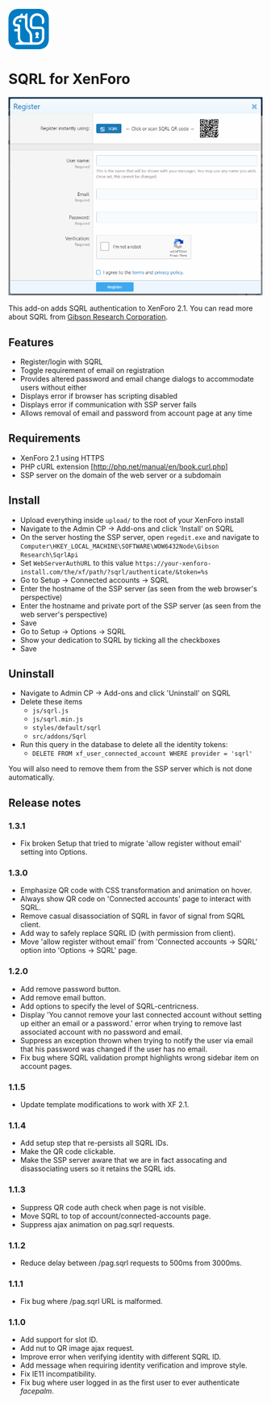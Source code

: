 ![SQRL logo](src/addons/Sqrl/icon.png)

# SQRL for XenForo

![SQRL screenshot](docs/register-screenshot.png)

This add-on adds SQRL authentication to XenForo 2.1. You can read more about SQRL from [Gibson Research Corporation](https://www.grc.com/sqrl/sqrl.htm).

## Features

- Register/login with SQRL
- Toggle requirement of email on registration
- Provides altered password and email change dialogs to accommodate users without either
- Displays error if browser has scripting disabled
- Displays error if communication with SSP server fails
- Allows removal of email and password from account page at any time

## Requirements

- XenForo 2.1 using HTTPS
- PHP cURL extension [http://php.net/manual/en/book.curl.php]
- SSP server on the domain of the web server or a subdomain

## Install

- Upload everything inside `upload/` to the root of your XenForo install
- Navigate to the Admin CP -> Add-ons and click 'Install' on SQRL
- On the server hosting the SSP server, open `regedit.exe` and navigate to `Computer\HKEY_LOCAL_MACHINE\SOFTWARE\WOW6432Node\Gibson Research\SqrlApi`
- Set `WebServerAuthURL` to this value `https://your-xenforo-install.com/the/xf/path/?sqrl/authenticate/&token=%s`
- Go to Setup -> Connected accounts -> SQRL
- Enter the hostname of the SSP server (as seen from the web browser's perspective)
- Enter the hostname and private port of the SSP server (as seen from the web server's perspective)
- Save
- Go to Setup -> Options -> SQRL 
- Show your dedication to SQRL by ticking all the checkboxes
- Save

## Uninstall

- Navigate to Admin CP -> Add-ons and click 'Uninstall' on SQRL
- Delete these items
    - `js/sqrl.js`
    - `js/sqrl.min.js`
    - `styles/default/sqrl`
    - `src/addons/Sqrl`
- Run this query in the database to delete all the identity tokens:
    - `DELETE FROM xf_user_connected_account WHERE provider = 'sqrl'`

You will also need to remove them from the SSP server which is not done automatically.

## Release notes

### 1.3.1

- Fix broken Setup that tried to migrate 'allow register without email' setting into Options.

### 1.3.0

- Emphasize QR code with CSS transformation and animation on hover.
- Always show QR code on 'Connected accounts' page to interact with SQRL.
- Remove casual disassociation of SQRL in favor of signal from SQRL client.
- Add way to safely replace SQRL ID (with permission from client).
- Move 'allow register without email' from 'Connected accounts -> SQRL' option into 'Options -> SQRL' page.

### 1.2.0

- Add remove password button.
- Add remove email button.
- Add options to specify the level of SQRL-centricness.
- Display 'You cannot remove your last connected account without setting up either an email or a password.' error when trying to remove last associated account with no password and email.
- Suppress an exception thrown when trying to notify the user via email that his password was changed if the user has no email.
- Fix bug where SQRL validation prompt highlights wrong sidebar item on account pages.

### 1.1.5

- Update template modifications to work with XF 2.1.

### 1.1.4

- Add setup step that re-persists all SQRL IDs.
- Make the QR code clickable.
- Make the SSP server aware that we are in fact assocating and disassociating users so it retains the SQRL ids.

### 1.1.3

- Suppress QR code auth check when page is not visible.
- Move SQRL to top of account/connected-accounts page.
- Suppress ajax animation on pag.sqrl requests.

### 1.1.2

- Reduce delay between /pag.sqrl requests to 500ms from 3000ms.

### 1.1.1

- Fix bug where /pag.sqrl URL is malformed.

### 1.1.0

- Add support for slot ID.
- Add nut to QR image ajax request.
- Improve error when verifying identity with different SQRL ID.
- Add message when requiring identity verification and improve style.
- Fix IE11 incompatibility.
- Fix bug where user logged in as the first user to ever authenticate *facepalm*.
